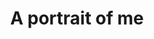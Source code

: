 ---
pid: FS381
title: A portrait of me
location_transcription: on a billboard downtown
zipcode: 
outside_phl: 
neighborhood: 
age: '10'
age_range: 6-13
instagram: 
image_file_name: FS_381.jpg
proposal_transcription: Portrait of girl with heart balloons and sun.
topic: Art,Uplifting,Women,Love
topic_summary: 0, 0, 0, 0
type: Billboard
keywords_other: Portrait, Me, Self-Love, Individual
credit: Chloe
image_labels: 
twitter: 
facebook: 
permalink: "/monuments/fs381/"
layout: item-page
---
